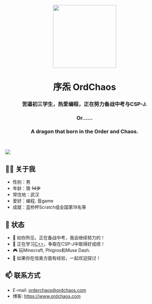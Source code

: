 <div align="center"> 
  </br>
    <img src="https://jsd.ordchaos.com/gh/OrdChaos/OrdChaos@master/avatar.png" width="200" />
  </br>
  
  # 序炁 OrdChaos
  ### 苦逼初三学生，热爱编程，正在努力备战中考与CSP-J.
  ### Or......
  ### A dragon that born in the Order and Chaos.
  </br>
</div>

![](https://jsd.ordchaos.com/gh/OrdChaos/OrdChaos@master/github-metrics.svg#pic_center)

## 👨🏻 关于我
- 性别：男  
- 年龄：猜 ~~14岁~~
- 常住地：武汉  
- 爱好：编程, 音game
- 成就：蓝桥杯Scratch组全国第19名等

## 💬 状态
- 🔭 如你所见，正在备战中考，我会继续努力的！
- 🌱 正在学习[C++](https://github.com/topics/cpp)，争取在CSP-J中取得好成绩！
- 🎮 玩Minecraft, Phigros和Muse Dash.
- 🤔 如果你在信奥方面有经验，一起欢迎探讨！

## 📫 联系方式
- E-mail: orderchaos@ordchaos.com
- 博客: https://www.ordchaos.com

